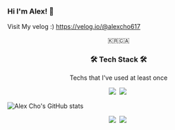 ### Hi I'm Alex! 👋
Visit My velog :)
https://velog.io/@alexcho617


<p align="center">
🇰🇷🇨🇦
</p>

<h3 align="center">🛠 Tech Stack 🛠</h3>


<p align="center"> Techs that I've used at least once </p>

<p align="center">
  <img src="https://img.shields.io/badge/Swift-3766AB?style=flat-square&logo=Swift&logoColor=white&color=critical"/></a>&nbsp 
  <img src="https://img.shields.io/badge/Flutter-007396?style=flat-square&logo=Flutter&logoColor=white&color=blue"/></a>&nbsp 
</p>

![Alex Cho's GitHub stats](https://github-readme-stats.vercel.app/api?username=alexcho617&show_icons=true&theme=swift)


<p align="center">
  <a href="https://velog.io/@alexcho617"><img src="https://img.shields.io/badge/Tech%20Blog-11B48A?style=flat-square&logo=Vimeo&logoColor=white&link=https://velog.io/@alexcho617"/></a>&nbsp
  <a href="https://www.instagram.com/itssungjin/"><img src="https://img.shields.io/badge/Instagram-E4405F?style=flat-square&logo=Instagram&logoColor=white&link=https://www.instagram.com/itssungjin/"/></a>&nbsp
</p>
